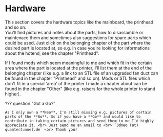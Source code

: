 <link rel=”manifest” href=”docs/manifest.webmanifest”>

# Hardware
This section covers the hardware topics like the mainboard, the printhead and so on.  
You'll find pictures and notes about the parts, how to disassamble or maintenace them and sometimes also suggestions for spare parts which could be used. Just click on the belonging chapter of the part where the desired part is located at, so e.g. in case you're looking for informations about the hotend, see the chapter "Printhead".  

If I found mods which seem meaningful to me and which fit in the certain area where the part is located at the printer, I'll list them at the end of the belonging chapter (like e.g. a link to an STL file of an upgraded fan duct can be found in the chapter "Printhead" and so on). Mods or STL files which don't fit in a special 'area' of the printer I made a chapter about can be found in the chapter "Other" (like e.g. raisers for the whole printer to stand higher).  
  
??? question "Got a Go?"  

    As I only own a **Neo**, I'm still missing e.g. pictures of certain parts of the **Go**. So if you have a **Go** and would like to contribute in taking certain pictures and send them to me I'd highly appreciate it. <br> Just send me an email to <br> `3dneo (at) quantentunnel.de` <br> Thank you! 
